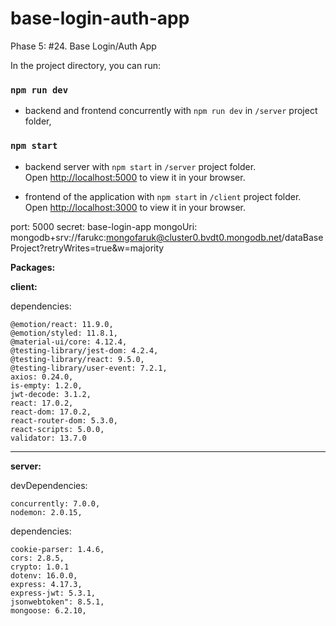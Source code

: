 # base-login-auth-app

Phase 5: #24. Base Login/Auth App 

In the project directory, you can run:

### `npm run dev`

* backend and frontend concurrently with `npm run dev` in `/server` project folder,

### `npm start`

* backend server with `npm start` in `/server` project folder.\
Open [http://localhost:5000](http://localhost:5000) to view it in your browser.

* frontend of the application with `npm start` in `/client` project folder.\
Open [http://localhost:3000](http://localhost:3000) to view it in your browser.

port: 5000
secret: base-login-app
mongoUri: mongodb+srv://farukc:mongofaruk@cluster0.bvdt0.mongodb.net/dataBaseProject?retryWrites=true&w=majority

**Packages:**

**client:**

dependencies:

    @emotion/react: 11.9.0,
    @emotion/styled: 11.8.1,
    @material-ui/core: 4.12.4,
    @testing-library/jest-dom: 4.2.4,
    @testing-library/react: 9.5.0,
    @testing-library/user-event: 7.2.1,
    axios: 0.24.0,
    is-empty: 1.2.0,
    jwt-decode: 3.1.2,
    react: 17.0.2,
    react-dom: 17.0.2,
    react-router-dom: 5.3.0,
    react-scripts: 5.0.0,
    validator: 13.7.0
    
  
----------------------------------

  **server:**
  
  devDependencies: 
   
    concurrently: 7.0.0,
    nodemon: 2.0.15,
    
  dependencies: 
   
    cookie-parser: 1.4.6,
    cors: 2.8.5,
    crypto: 1.0.1
    dotenv: 16.0.0,
    express: 4.17.3,
    express-jwt: 5.3.1,
    jsonwebtoken": 8.5.1,
    mongoose: 6.2.10,
    
